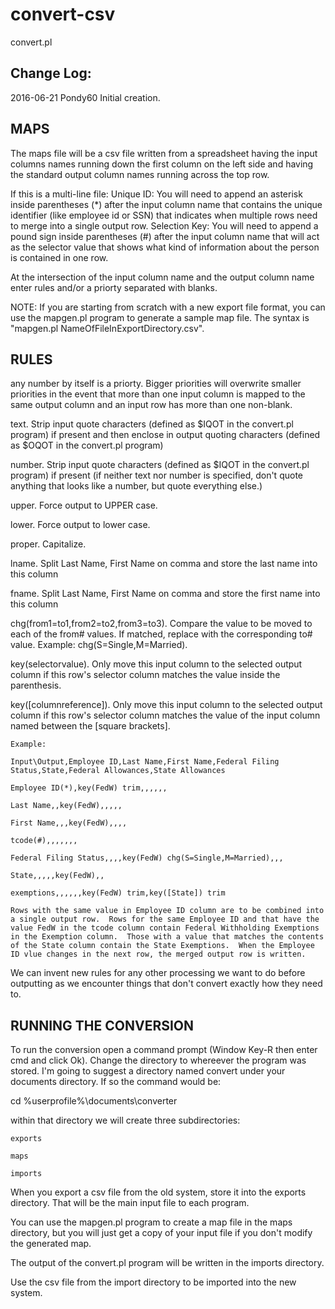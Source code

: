 # convert-csv
convert.pl

Change Log:
-----------
2016-06-21 Pondy60 Initial creation.

MAPS
----

The maps file will be a csv file written from a spreadsheet having the input columns names running down the first column on the left side and having the standard output column names running across the top row.

If this is a multi-line file:
	Unique ID: You will need to append an asterisk inside parentheses (*) after the input column name that contains the unique identifier (like employee id or SSN) that indicates when multiple rows need to merge into a single output row.
	Selection Key: You will need to append a pound sign inside parentheses (#) after the input column name that will act as the selector value that shows what kind of information about the person is contained in one row.

At the intersection of the input column name and the output column name enter rules and/or a priorty separated with blanks.

NOTE: If you are starting from scratch with a new export file format, you can use the mapgen.pl program to generate a sample map file.  The syntax is "mapgen.pl NameOfFileInExportDirectory.csv".

RULES
-----

any number by itself is a priorty.  Bigger priorities will overwrite smaller priorities in the event that more than one input column is mapped to the same output column and an input row has more than one non-blank.

text.   Strip input quote characters (defined as $IQOT in the convert.pl program) if present and then enclose in output quoting characters (defined as $OQOT in the convert.pl program)

number. Strip input quote characters (defined as $IQOT in the convert.pl program) if present
	(if neither text nor number is specified, don't quote anything that looks like a number, but quote everything else.)

upper.  Force output to UPPER case.

lower.  Force output to lower case.

proper. Capitalize.

lname.  Split Last Name, First Name on comma and store the last name into this column

fname.  Split Last Name, First Name on comma and store the first name into this column

chg(from1=to1,from2=to2,from3=to3).  Compare the value to be moved to each of the from# values.  If matched, replace with the corresponding to# value.  Example: chg(S=Single,M=Married).

key(selectorvalue).  Only move this input column to the selected output column if this row's selector column matches the value inside the parenthesis. 

key([columnreference]).  Only move this input column to the selected output column if this row's selector column matches the value of the input column named between the [square brackets].

	Example:

	Input\Output,Employee ID,Last Name,First Name,Federal Filing Status,State,Federal Allowances,State Allowances

	Employee ID(*),key(FedW) trim,,,,,,

	Last Name,,key(FedW),,,,,

	First Name,,,key(FedW),,,,

	tcode(#),,,,,,,

	Federal Filing Status,,,,key(FedW) chg(S=Single,M=Married),,,

	State,,,,,key(FedW),,

	exemptions,,,,,,key(FedW) trim,key([State]) trim
	
	Rows with the same value in Employee ID column are to be combined into a single output row.  Rows for the same Employee ID and that have the value FedW in the tcode column contain Federal Withholding Exemptions in the Exemption column.  Those with a value that matches the contents of the State column contain the State Exemptions.  When the Employee ID vlue changes in the next row, the merged output row is written.

We can invent new rules for any other processing we want to do before outputting as we encounter things that don't convert exactly how they need to.

RUNNING THE CONVERSION
----------------------

To run the conversion open a command prompt (Window Key-R then enter cmd and click Ok).  Change the directory to whereever the program was stored.  I'm going to suggest a directory named convert under your documents directory.  If so the command would be:

cd %userprofile%\documents\converter

within that directory we will create three subdirectories:

	exports

	maps

	imports

When you export a csv file from the old system, store it into the exports directory.  That will be the main input file to each program.

You can use the mapgen.pl program to create a map file in the maps directory, but you will just get a copy of your input file if you don't modify the generated map.

The output of the convert.pl program will be written in the imports directory.

Use the csv file from the import directory to be imported into the new system.
